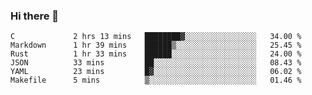 ### Hi there 👋

<!--
**WShiBin/WShiBin** is a ✨ _special_ ✨ repository because its `README.md` (this file) appears on your GitHub profile.

Here are some ideas to get you started:

- 🔭 I’m currently working on ...
- 🌱 I’m currently learning ...
- 👯 I’m looking to collaborate on ...
- 🤔 I’m looking for help with ...
- 💬 Ask me about ...
- 📫 How to reach me: ...
- 😄 Pronouns: ...
- ⚡ Fun fact: ...
-->

<!--START_SECTION:waka-->

```text
C             2 hrs 13 mins   ████████▓░░░░░░░░░░░░░░░░   34.00 %
Markdown      1 hr 39 mins    ██████▒░░░░░░░░░░░░░░░░░░   25.45 %
Rust          1 hr 33 mins    ██████░░░░░░░░░░░░░░░░░░░   24.00 %
JSON          33 mins         ██░░░░░░░░░░░░░░░░░░░░░░░   08.43 %
YAML          23 mins         █▓░░░░░░░░░░░░░░░░░░░░░░░   06.02 %
Makefile      5 mins          ▒░░░░░░░░░░░░░░░░░░░░░░░░   01.46 %
```

<!--END_SECTION:waka-->
